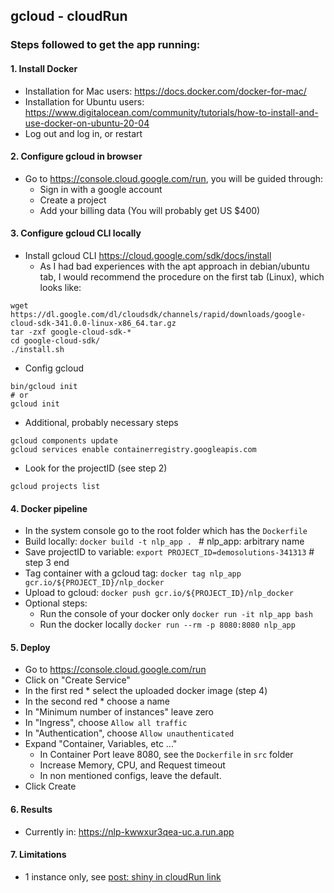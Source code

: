 ## gcloud - cloudRun

### Steps followed to get the app running:

#### 1. Install Docker

*   Installation for Mac users: https://docs.docker.com/docker-for-mac/
*   Installation for Ubuntu users: https://www.digitalocean.com/community/tutorials/how-to-install-and-use-docker-on-ubuntu-20-04
*   Log out and log in, or restart

#### 2. Configure gcloud in browser

* Go to https://console.cloud.google.com/run, you will be guided through:
  - Sign in with a google account 
  - Create a project
  - Add your billing data (You will probably get US $400)

#### 3. Configure gcloud CLI locally

* Install gcloud CLI https://cloud.google.com/sdk/docs/install
  - As I had bad experiences with the apt approach in debian/ubuntu tab, I would recommend the procedure on the first tab (Linux), which looks like:

```
wget https://dl.google.com/dl/cloudsdk/channels/rapid/downloads/google-cloud-sdk-341.0.0-linux-x86_64.tar.gz
tar -zxf google-cloud-sdk-*
cd google-cloud-sdk/
./install.sh
```
* Config gcloud
```
bin/gcloud init
# or
gcloud init
```

* Additional, probably necessary steps
```
gcloud components update
gcloud services enable containerregistry.googleapis.com
```
* Look for the projectID (see step 2)
```
gcloud projects list
```

#### 4. Docker pipeline

* In the system console go to the root folder which has the `Dockerfile`
* Build locally: `docker build -t nlp_app . `  # nlp_app: arbitrary name
* Save projectID to variable: `export PROJECT_ID=demosolutions-341313` # step 3 end
* Tag container with a gcloud tag: `docker tag nlp_app gcr.io/${PROJECT_ID}/nlp_docker`
* Upload to gcloud: `docker push gcr.io/${PROJECT_ID}/nlp_docker`
* Optional steps:
  - Run the console of your docker only `docker run -it nlp_app bash`
  - Run the docker locally `docker run --rm -p 8080:8080 nlp_app`

#### 5. Deploy

* Go to https://console.cloud.google.com/run
* Click on "Create Service"
* In the first  red * select the uploaded docker image (step 4)
* In the second red * choose a name
* In "Minimum number of instances" leave zero
* In "Ingress", choose `Allow all traffic`
* In "Authentication", choose `Allow unauthenticated`
* Expand "Container, Variables, etc ..."
  - In Container Port leave 8080, see the `Dockerfile` in `src` folder
  - Increase Memory, CPU, and Request timeout
  - In non mentioned configs, leave the default.
* Click Create

#### 6. Results

* Currently in: https://nlp-kwwxur3qea-uc.a.run.app

#### 7. Limitations

* 1 instance only, see [post: shiny in cloudRun link](https://code.markedmondson.me/shiny-cloudrun/)

